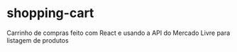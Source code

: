 # shopping-cart
Carrinho de compras feito com React e usando a API do Mercado Livre para listagem de produtos
